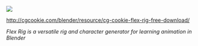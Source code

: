 ![][1]

<http://cgcookie.com/blender/resource/cg-cookie-flex-rig-free-download/>

*Flex Rig is a versatile rig and character generator for learning animation in Blender*

 [1]: http://cgcnetworksites.cgcookie.netdna-cdn.com/blender/files/2013/07/rig_release_feature-649x245.png